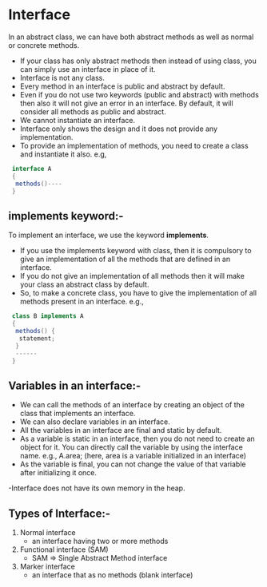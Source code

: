 # Interface

In an abstract class, we can have both abstract methods as well as normal or concrete methods.
- If your class has only abstract methods then instead of using class, you can simply use an interface in place of it.
- Interface is not any class.
- Every method in an interface is public and abstract by default.
- Even if you do not use two keywords (public and abstract) with methods then also it will not give an error in an interface. By default, it will consider all methods as public and abstract.
- We cannot instantiate an interface.
- Interface only shows the design and it does not provide any implementation.
- To provide an implementation of methods, you need to create a class and instantiate it also.
e.g,
```Java
 interface A
 {
  methods()----
 }
```

## implements keyword:-

To implement an interface, we use the keyword **implements**.
- If you use the implements keyword with class, then it is compulsory to give an implementation of all the methods that are defined in an interface.
- If you do not give an implementation of all methods then it will make your class an abstract class by default.
- So, to make a concrete class, you have to give the implementation of all methods present in an interface.
e.g., 
```Java
 class B implements A
 {
  methods() {
   statement;
  }
  ------
 }
```

## Variables in an interface:-
- We can call the methods of an interface by creating an object of the class that implements an interface.
- We can also declare variables in an interface.
- All the variables in an interface are final and static by default.
- As a variable is static in an interface, then you do not need to create an object for it. You can directly call the variable by using the interface name.
e.g., A.area;    (here, area is a variable initialized in an interface)
- As the variable is final, you can not change the value of that variable after initializing it once.

-Interface does not have its own memory in the heap.
## Types of Interface:-
1. Normal interface
	- an interface having two or more methods
2. Functional interface (SAM)
	- SAM => Single Abstract Method interface
3. Marker interface
	- an interface that as no methods (blank interface)